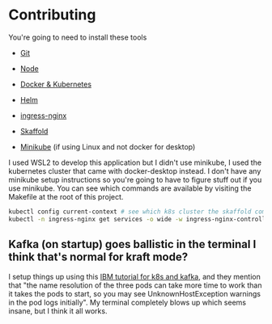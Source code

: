 # Contributing 

You're going to need to install these tools

- [Git](https://git-scm.com/)

- [Node](https://nodejs.org/en/)

- [Docker & Kubernetes](https://www.docker.com/products/docker-desktop)

- [Helm](https://helm.sh/docs/intro/install/#helm)

- [ingress-nginx](https://kubernetes.github.io/ingress-nginx/deploy/)

- [Skaffold](https://skaffold.dev/docs/install/)

- [Minikube](https://minikube.sigs.k8s.io/docs/) (if using Linux and not docker for desktop)

I used WSL2 to develop this application but I didn't use minikube, I used the kubernetes cluster that came with docker-desktop instead. I don't have any minikube setup instructions so you're going to have to figure stuff out if you use minikube. You can see which commands are available by visiting the Makefile at the root of this project.

```bash
kubectl config current-context # see which k8s cluster the skaffold command is going to use
kubectl -n ingress-nginx get services -o wide -w ingress-nginx-controller # find the loadBalancer IP 
```

## Kafka (on startup) goes ballistic in the terminal I think that's normal for kraft mode?

I setup things up using this [IBM tutorial for k8s and kafka](https://developer.ibm.com/tutorials/kafka-in-kubernetes/), and they mention that "the name resolution of the three pods can take more time to work than it takes the pods to start, so you may see UnknownHostException warnings in the pod logs initially". My terminal completely blows up which seems insane, but I think it all works.
